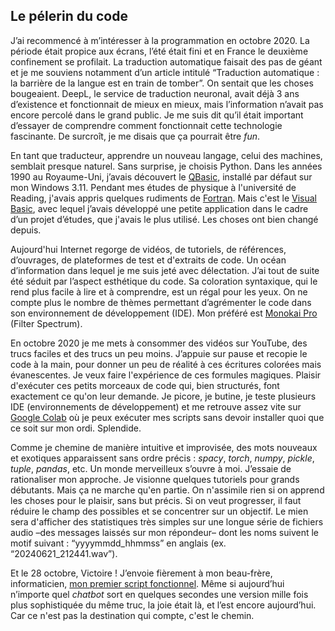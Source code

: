 ## Le pélerin du code

J’ai recommencé à m’intéresser à la programmation en octobre 2020. La période était propice aux écrans, l’été était fini et en France le deuxième confinement se profilait. La traduction automatique faisait des pas de géant et je me souviens notamment d’un article intitulé “Traduction automatique : la barrière de la langue est en train de tomber”. On sentait que les choses bougeaient. DeepL, le service de traduction neuronal, avait déjà 3 ans d’existence et fonctionnait de mieux en mieux, mais l’information n’avait pas encore percolé dans le grand public. Je me suis dit qu’il était important d’essayer de comprendre comment fonctionnait cette technologie fascinante. De surcroît, je me disais que ça pourrait être *fun*.

En tant que traducteur, apprendre un nouveau langage, celui des machines, semblait  presque naturel. Sans surprise, je choisis Python. Dans les années 1990 au Royaume-Uni, j’avais découvert le [QBasic](https://fr.wikipedia.org/wiki/QBasic), installé par défaut sur mon Windows 3.11. Pendant mes études de physique à l'université de Reading, j'avais appris quelques rudiments de [Fortran](https://fr.wikipedia.org/wiki/Fortran). Mais c'est le [Visual Basic](https://fr.wikipedia.org/wiki/Visual_Basic), avec lequel j’avais développé une petite application dans le cadre d’un projet d’études, que j'avais le plus utilisé. Les choses ont bien changé depuis.

Aujourd'hui Internet regorge de vidéos, de tutoriels, de références, d’ouvrages, de plateformes de test et d'extraits de code. Un océan d’information dans lequel je me suis jeté avec délectation. J’ai tout de suite été séduit par l’aspect esthétique du code. Sa coloration syntaxique, qui le rend plus facile à lire et à comprendre, est un régal pour les yeux. On ne compte plus le nombre de thèmes permettant d’agrémenter le code dans son environnement de développement (IDE). Mon préféré est [Monokai Pro](https://monokai.pro/) (Filter Spectrum).

En octobre 2020 je me mets à consommer des vidéos sur YouTube, des trucs faciles et des trucs un peu moins. J’appuie sur pause et recopie le code à la main, pour donner un peu de réalité à ces écritures colorées mais évanescentes. Je veux faire l'expérience de ces formules magiques. Plaisir d'exécuter ces petits morceaux de code qui, bien structurés, font exactement ce qu'on leur demande. Je picore, je butine, je teste plusieurs IDE (environnements de développement) et me retrouve assez vite sur [Google Colab](https://colab.research.google.com/) où je peux exécuter mes scripts sans devoir installer quoi que ce soit sur mon ordi. Splendide.

Comme je chemine de manière intuitive et improvisée, des mots nouveaux et exotiques apparaissent sans ordre précis : *spacy*, *torch*, *numpy*, *pickle*, *tuple*, *pandas*, etc. Un monde merveilleux s’ouvre à moi. J’essaie de rationaliser mon approche. Je visionne quelques tutoriels pour grands débutants. Mais ça ne marche qu'en partie. On n'assimile rien si on apprend les choses pour le plaisir, sans but précis. Si on veut progresser, il faut réduire le champ des possibles et se concentrer sur un objectif. Le mien sera d'afficher des statistiques très simples sur une longue série de fichiers audio –des messages laissés sur mon répondeur– dont les noms suivent le motif suivant : “yyyymmdd_hhmmss” en anglais (ex. “20240621_212441.wav”).

Et le 28 octobre, Victoire ! J’envoie fièrement à mon beau-frère, informaticien, [mon premier script fonctionnel](https://gist.github.com/sebington/9f59f2e2d0b5dc433fc148b4fe32f2e7). Même si aujourd’hui n’importe quel *chatbot* sort en quelques secondes une version mille fois plus sophistiquée du même truc, la joie était là, et l’est encore aujourd’hui. Car ce n'est pas la destination qui compte, c'est le chemin.
